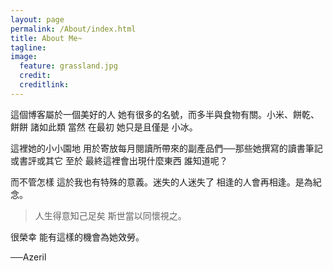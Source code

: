 ```yaml
---
layout: page
permalink: /About/index.html  
title: About Me~
tagline:   
image:
  feature: grassland.jpg  
  credit:  
  creditlink:  
---
```



這個博客屬於一個美好的人 她有很多的名號，而多半與食物有關。小米、餅乾、餅餅 諸如此類 當然 在最初 她只是且僅是 小冰。

這裡她的小小園地 用於寄放每月閱讀所帶來的副產品們──那些她撰寫的讀書筆記或書評或其它 至於 最終這裡會出現什麼東西 誰知道呢？

而不管怎樣 這於我也有特殊的意義。迷失的人迷失了 相逢的人會再相逢。是為紀念。

> 人生得意知己足矣 斯世當以同懷視之。

很榮幸 能有這樣的機會為她效勞。

──Azeril